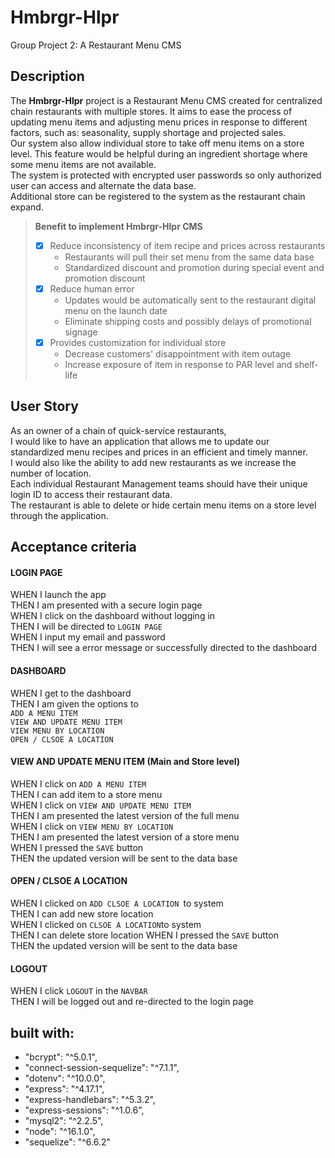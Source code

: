 # Hmbrgr-Hlpr
Group Project 2:  A Restaurant Menu CMS 

## Description


The **Hmbrgr-Hlpr** project is a Restaurant Menu CMS created for centralized chain restaurants with multiple stores. It aims to ease the process of updating menu items and adjusting menu prices in response to different factors, such as: seasonality, supply shortage and projected sales.  
Our system also allow individual store to take off menu items on a store level. This feature would be helpful during an ingredient shortage where some menu items are not available.  
The system is protected with encrypted user passwords so only authorized user can access and alternate the data base.  
Additional store can be registered to the system as the restaurant chain expand.

> **Benefit to implement Hmbrgr-Hlpr CMS**
>- [x] Reduce inconsistency of item recipe and prices across restaurants
>   * Restaurants will pull their set menu from the same data base
>   * Standardized discount and promotion during special event and promotion discount
>- [x] Reduce human error 
>   * Updates would be automatically sent to the restaurant digital menu on the launch date
>   * Eliminate shipping costs and possibly delays of promotional signage
>- [x] Provides customization for individual store 
>   * Decrease customers' disappointment with item outage 
>   * Increase exposure of item in response to PAR level and shelf-life


## User Story 
As an owner of a chain of quick-service restaurants,  
I would like to have an application that allows me to update our standardized menu recipes and prices in an efficient and timely manner.  
I would also like the ability to add new restaurants as we increase the number of location.  
Each individual Restaurant Management teams should have their unique login ID to access their restaurant data.  
The restaurant is able to delete or hide certain menu items on a store level through the application.  

## Acceptance criteria 
#### **LOGIN PAGE**
WHEN I launch the app  
THEN I am presented with a secure login page  
WHEN I click on the dashboard without logging in   
THEN I will be directed to ` LOGIN PAGE `   
WHEN I input my email and password  
THEN I will see a error message or successfully directed to the dashboard

#### **DASHBOARD**
WHEN I get to the dashboard  
THEN I am given the options to  
` ADD A MENU ITEM `  
` VIEW AND UPDATE MENU ITEM `  
` VIEW MENU BY LOCATION `  
` OPEN / CLSOE A LOCATION `    


#### **VIEW AND UPDATE MENU ITEM (Main and Store level)**  
WHEN I click on ` ADD A MENU ITEM `  
THEN I can add item to a store menu  
WHEN I click on ` VIEW AND UPDATE MENU ITEM `  
THEN I am presented the latest version of the full menu  
WHEN I click on ` VIEW MENU BY LOCATION `  
THEN I am presented the latest version of a store menu  
WHEN I pressed the ` SAVE ` button  
THEN the updated version will be sent to the data base  
    
#### **OPEN / CLSOE A LOCATION**   
WHEN  I clicked on `ADD CLSOE A LOCATION `to system  
THEN I can add new store location  
WHEN  I clicked on ` CLSOE A LOCATION `to system  
THEN I can delete store location 
WHEN I pressed the ` SAVE ` button  
THEN the updated version will be sent to the data base  
#### **LOGOUT**
WHEN I click `LOGOUT` in the `NAVBAR`  
THEN I will be logged out and re-directed to the login page  

## built with: 
*   "bcrypt": "^5.0.1",
*   "connect-session-sequelize": "^7.1.1",
*   "dotenv": "^10.0.0",
*    "express": "^4.17.1",
*    "express-handlebars": "^5.3.2",
*    "express-sessions": "^1.0.6",
*    "mysql2": "^2.2.5",
*    "node": "^16.1.0",
*    "sequelize": "^6.6.2"





